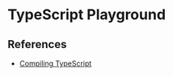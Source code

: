 # TypeScript Playground

## References

- [Compiling TypeScript](https://code.visualstudio.com/docs/typescript/typescript-compiling)
